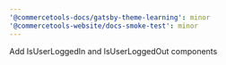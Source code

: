 ```yaml
---
'@commercetools-docs/gatsby-theme-learning': minor
'@commercetools-website/docs-smoke-test': minor
---
```


Add IsUserLoggedIn and IsUserLoggedOut components
